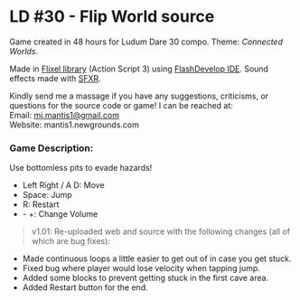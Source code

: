 # LD #30 - Flip World source

Game created in 48 hours for Ludum Dare 30 compo. Theme: *Connected Worlds*.

Made in [Flixel library](http://www.flixel.org/) (Action Script 3) using [FlashDevelop IDE](http://www.flashdevelop.org/). Sound effects made with [SFXR](http://www.drpetter.se/project_sfxr.html).

Kindly send me a massage if you have any suggestions, criticisms, or questions for the source code or game! I can be reached at:  
Email: mj.mantis1@gmail.com  
Website: mantis1.newgrounds.com

### Game Description:
Use bottomless pits to evade hazards!


- Left Right / A D: Move
- Space: Jump
- R: Restart
- \- +: Change Volume


> v1.01: Re-uploaded web and source with the following changes (all of which are bug fixes):
- Made continuous loops a little easier to get out of in case you get stuck.
- Fixed bug where player would lose velocity when tapping jump.
- Added some blocks to prevent getting stuck in the first cave area.
- Added Restart button for the end.
